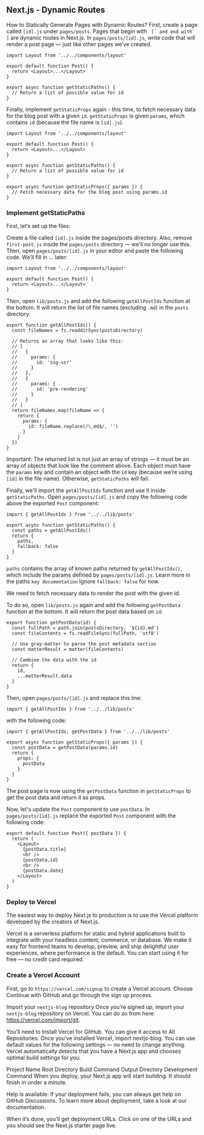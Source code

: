 ## Next.js - Dynamic Routes
How to Statically Generate Pages with Dynamic Routes?
First,  create a page called ```[id].js``` under ```pages/posts```. Pages that begin with ``` [` and end with` ]``` are dynamic routes in Next.js.
In ```pages/posts/[id].js```, write code that will render a post page — just like other pages we’ve created.
```
import Layout from '../../components/layout'

export default function Post() {
  return <Layout>...</Layout>
}

export async function getStaticPaths() {
  // Return a list of possible value for id
}
```
Finally, implement ```getStaticProps``` again - this time, to fetch necessary data for the blog post with a given ```id```. ```getStaticProps``` is given ```params```, which contains ```id``` (because the file name is ```[id].js```).
```
import Layout from '../../components/layout'

export default function Post() {
  return <Layout>...</Layout>
}

export async function getStaticPaths() {
  // Return a list of possible value for id
}

export async function getStaticProps({ params }) {
  // Fetch necessary data for the blog post using params.id
}
```
### Implement getStaticPaths
First, let’s set up the files:

Create a file called ```[id].js``` inside the pages/posts directory.
Also, remove ```first-post.js``` inside the ```pages/posts``` directory — we’ll no longer use this.
Then, open ```pages/posts/[id].js``` in your editor and paste the following code. We’ll fill in ... later:
```
import Layout from '../../components/layout'

export default function Post() {
  return <Layout>...</Layout>
}
```
Then, open ```lib/posts.js``` and add the following ```getAllPostIds``` function at the bottom. It will return the list of file names (excluding ```.md```) in the ```posts``` directory:
```
export function getAllPostIds() {
  const fileNames = fs.readdirSync(postsDirectory)

  // Returns an array that looks like this:
  // [
  //   {
  //     params: {
  //       id: 'ssg-ssr'
  //     }
  //   },
  //   {
  //     params: {
  //       id: 'pre-rendering'
  //     }
  //   }
  // ]
  return fileNames.map(fileName => {
    return {
      params: {
        id: fileName.replace(/\.md$/, '')
      }
    }
  })
}
```
Important: The returned list is not just an array of strings — it must be an array of objects that look like the comment above. Each object must have the ```params``` key and contain an object with the ```id``` key (because we’re using ```[id]``` in the file name). Otherwise, ```getStaticPaths``` will fail.

Finally, we'll import the ```getAllPostIds``` function and use it inside ```getStaticPaths```. Open ```pages/posts/[id].js``` and copy the following code above the exported ```Post``` component:
```
import { getAllPostIds } from '../../lib/posts'

export async function getStaticPaths() {
  const paths = getAllPostIds()
  return {
    paths,
    fallback: false
  }
}
```
```paths``` contains the array of known paths returned by ```getAllPostIds()```, which include the params defined by ```pages/posts/[id].js```. Learn more in the paths ```key documentation```
Ignore ```fallback: false``` for now.

We need to fetch necessary data to render the post with the given id.

To do so, open ```lib/posts.js``` again and add the following ```getPostData``` function at the bottom. It will return the post data based on ```id```:
```
export function getPostData(id) {
  const fullPath = path.join(postsDirectory, `${id}.md`)
  const fileContents = fs.readFileSync(fullPath, 'utf8')

  // Use gray-matter to parse the post metadata section
  const matterResult = matter(fileContents)

  // Combine the data with the id
  return {
    id,
    ...matterResult.data
  }
}
```
Then, open ```pages/posts/[id].js``` and replace this line:
```
import { getAllPostIds } from '../../lib/posts'
```
with the following code:
```
import { getAllPostIds, getPostData } from '../../lib/posts'

export async function getStaticProps({ params }) {
  const postData = getPostData(params.id)
  return {
    props: {
      postData
    }
  }
}
```
The post page is now using the ```getPostData``` function in ```getStaticProps``` to get the post data and return it as props.

Now, let's update the ```Post``` component to use ```postData```. In ```pages/posts/[id].js``` replace the exported ```Post``` component with the following code:
```
export default function Post({ postData }) {
  return (
    <Layout>
      {postData.title}
      <br />
      {postData.id}
      <br />
      {postData.date}
    </Layout>
  )
}
```
### Deploy to Vercel
The easiest way to deploy Next.js to production is to use the Vercel platform developed by the creators of Next.js.

Vercel is a serverless platform for static and hybrid applications built to integrate with your headless content, commerce, or database. We make it easy for frontend teams to develop, preview, and ship delightful user experiences, where performance is the default. You can start using it for free — no credit card required.

### Create a Vercel Account
First, go to ```https://vercel.com/signup``` to create a Vercel account. Choose Continue with GitHub and go through the sign up process.

Import your ```nextjs-blog``` repository
Once you’re signed up, import your ```nextjs-blog``` repository on Vercel. You can do so from here: https://vercel.com/import/git.

You’ll need to Install Vercel for GitHub. You can give it access to All Repositories.
Once you’ve installed Vercel, import nextjs-blog.
You can use default values for the following settings — no need to change anything. Vercel automatically detects that you have a Next.js app and chooses optimal build settings for you.

Project Name
Root Directory
Build Command
Output Directory
Development Command
When you deploy, your Next.js app will start building. It should finish in under a minute.

Help is available: If your deployment fails, you can always get help on GitHub Discussions. To learn more about deployment, take a look at our documentation.

When it’s done, you’ll get deployment URLs. Click on one of the URLs and you should see the Next.js starter page live.
